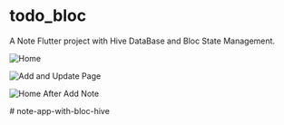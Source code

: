 # todo_bloc

A Note Flutter project with Hive DataBase and Bloc State Management.


![Home](https://github.com/armanmk22-p/note_with_hive/assets/118584557/8774b6bd-56c1-4d93-9126-44421003fa6b)

![Add and Update Page](https://github.com/armanmk22-p/note_with_hive/assets/118584557/2525aa57-03e4-4c00-86f8-06a4501b64e0)

![Home After Add Note](https://github.com/armanmk22-p/note_with_hive/assets/118584557/eb04d970-202b-4c5e-980e-a740189c595f)

#   n o t e - a p p - w i t h - b l o c - h i v e  
 